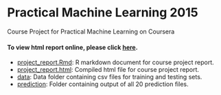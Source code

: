Practical Machine Learning 2015
=============================

Course Project for Practical Machine Learning on Coursera

#### To view html report online, please click [here](https://github.com/Brunoson/Pratical_Machine_Learning_Project_2015/blob/master/pml_course_project.html).         

* [project_report.Rmd](./project_report.Rmd): R markdown document for course project report.        
* [project_report.html](./project_report.html): Compiled html file for course project report.   
* [data](./data): Data folder containing csv files for training and testing sets.        
* [prediction](./prediction): Folder containing output of all 20 prediction files.            
